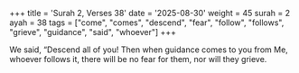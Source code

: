 +++
title = 'Surah 2, Verses 38'
date = '2025-08-30'
weight = 45
surah = 2
ayah = 38
tags = ["come", "comes", "descend", "fear", "follow", "follows", "grieve", "guidance", "said", "whoever"]
+++

We said, “Descend all of you! Then when guidance comes to you from Me, whoever follows it, there will be no fear for them, nor will they grieve.